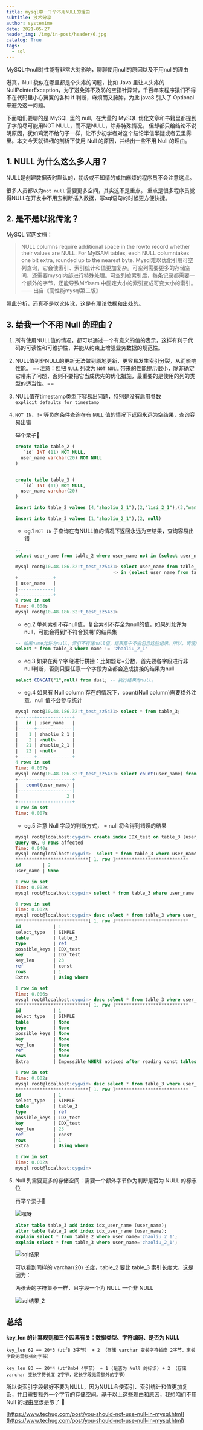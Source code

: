 ```yaml
---
title: mysql中一千个不用NULL的理由
subtitle: 技术分享
author: systemime
date: 2021-05-27
header_img: /img/in-post/header/6.jpg
catalog: True
tags:
  - sql
---
```


MySQL中null对性能有非常大对影响，聊聊使用null的原因以及不用null的理由

<!-- more -->

港真，Null 貌似在哪里都是个头疼的问题，比如 Java 里让人头疼的 NullPointerException，为了避免猝不及防的空指针异常，千百年来程序猿们不得不在代码里小心翼翼的各种 if 判断，麻烦而又臃肿，为此 java8 引入了 Optional 来避免这一问题。

下面咱们要聊的是 MySQL 里的 null，在大量的 MySQL 优化文章和书籍里都提到了字段尽可能用NOT NULL，而不是NULL，除非特殊情况。
但却都只给结论不说明原因，犹如鸡汤不给勺子一样，让不少初学者对这个结论半信半疑或者云里雾里。本文今天就详细的剖析下使用 Null 的原因，并给出一些不用 Null 的理由。

## 1. NULL 为什么这么多人用？
NULL是创建数据表时默认的，初级或不知情的或怕麻烦的程序员不会注意这点。

很多人员都以为`not null` 需要更多空间，其实这不是重点。
重点是很多程序员觉得NULL在开发中不用去判断插入数据，写sql语句的时候更方便快捷。

## 2. 是不是以讹传讹？

MySQL 官网文档：

> NULL columns require additional space in the rowto record whether their values are NULL. For MyISAM tables, each NULL columntakes one bit extra, rounded up to the nearest byte.
> Mysql难以优化引用可空列查询，它会使索引、索引统计和值更加复杂。可空列需要更多的存储空间，还需要mysql内部进行特殊处理。可空列被索引后，每条记录都需要一个额外的字节，还能导致MYisam 中固定大小的索引变成可变大小的索引。
>   —— 出自《高性能mysql第二版》

照此分析，还真不是以讹传讹，这是有理论依据和出处的。

## 3. 给我一个不用 Null 的理由？

1. 所有使用NULL值的情况，都可以通过一个有意义的值的表示，这样有利于代码的可读性和可维护性，并能从约束上增强业务数据的规范性。
2. NULL值到非NULL的更新无法做到原地更新，更容易发生索引分裂，从而影响性能。 
   ==注意：但把 `NULL` 列改为 `NOT NULL` 带来的性能提示很小，除非确定它带来了问题，否则不要把它当成优先的优化措施，最重要的是使用的列的类型的适当性。==

3. NULL值在timestamp类型下容易出问题，特别是没有启用参数 `explicit_defaults_for_timestamp`
4. `NOT IN`、`!=` 等负向条件查询在有 `NULL` 值的情况下返回永远为空结果，查询容易出错 
   
    举个栗子🌰
  
    ```sql
    create table table_2 (
       `id` INT (11) NOT NULL,
      user_name varchar(20) NOT NULL
    )
    
    
    create table table_3 (
       `id` INT (11) NOT NULL,
      user_name varchar(20)
    )
    
    insert into table_2 values (4,"zhaoliu_2_1"),(2,"lisi_2_1"),(3,"wangmazi_2_1"),(1,"zhangsan_2"),(2,"lisi_2_2"),(4,"zhaoliu_2_2"),(3,"wangmazi_2_2")
    
    insert into table_3 values (1,"zhaoliu_2_1"),(2, null)
    ```
    
    - eg.1 `NOT IN` 子查询在有NULL值的情况下返回永远为空结果，查询容易出错
    
    ```sql
    -- 
    select user_name from table_2 where user_name not in (select user_name from table_3 where id!=1)
    
    mysql root@10.48.186.32:t_test_zz5431> select user_name from table_2 where user_name not
                                        -> in (select user_name from table_3 where id!=1);
    +-------------+
    | user_name   |
    |-------------|
    +-------------+
    0 rows in set
    Time: 0.008s
    mysql root@10.48.186.32:t_test_zz5431>
    ```
    
    - eg.2 单列索引不存null值，复合索引不存全为null的值，如果列允许为null，可能会得到“不符合预期”的结果集
    
    ```sql
    -- 如果name允许为null，索引不存储null值，结果集中不会包含这些记录。所以，请使用not null约束以及默认值。
    select * from table_3 where name != 'zhaoliu_2_1'
    ```
    
    - eg.3 如果在两个字段进行拼接：比如题号+分数，首先要各字段进行非null判断，否则只要任意一个字段为空都会造成拼接的结果为null
    
    ```sql
    select CONCAT("1",null) from dual; -- 执行结果为null。
    ```
    
    - eg.4 如果有 Null column 存在的情况下，count(Null column)需要格外注意，null 值不会参与统计
    
    ```sql
    mysql root@10.48.186.32:t_test_zz5431> select * from table_3;
    +------+-------------+
    |   id | user_name   |
    |------+-------------|
    |    1 | zhaoliu_2_1 |
    |    2 | <null>      |
    |   21 | zhaoliu_2_1 |
    |   22 | <null>      |
    +------+-------------+
    4 rows in set
    Time: 0.007s
    mysql root@10.48.186.32:t_test_zz5431> select count(user_name) from table_3;
    +--------------------+
    |   count(user_name) |
    |--------------------|
    |                  2 |
    +--------------------+
    1 row in set
    Time: 0.007s
    ```
    
    - eg.5 注意 Null 字段的判断方式， = null 将会得到错误的结果
    
    ```sql
    mysql root@localhost:cygwin> create index IDX_test on table_3 (user_name);
    Query OK, 0 rows affected
    Time: 0.040s
    mysql root@localhost:cygwin>  select * from table_3 where user_name is null\G
    ***************************[ 1. row ]***************************
    id        | 2
    user_name | None
    
    1 row in set
    Time: 0.002s
    mysql root@localhost:cygwin> select * from table_3 where user_name = null\G
    
    0 rows in set
    Time: 0.002s
    mysql root@localhost:cygwin> desc select * from table_3 where user_name = 'zhaoliu_2_1'\G
    ***************************[ 1. row ]***************************
    id            | 1
    select_type   | SIMPLE
    table         | table_3
    type          | ref
    possible_keys | IDX_test
    key           | IDX_test
    key_len       | 23
    ref           | const
    rows          | 1
    Extra         | Using where
    
    1 row in set
    Time: 0.006s
    mysql root@localhost:cygwin> desc select * from table_3 where user_name = null\G
    ***************************[ 1. row ]***************************
    id            | 1
    select_type   | SIMPLE
    table         | None
    type          | None
    possible_keys | None
    key           | None
    key_len       | None
    ref           | None
    rows          | None
    Extra         | Impossible WHERE noticed after reading const tables
    
    1 row in set
    Time: 0.002s
    mysql root@localhost:cygwin> desc select * from table_3 where user_name is null\G
    ***************************[ 1. row ]***************************
    id            | 1
    select_type   | SIMPLE
    table         | table_3
    type          | ref
    possible_keys | IDX_test
    key           | IDX_test
    key_len       | 23
    ref           | const
    rows          | 1
    Extra         | Using where
    
    1 row in set
    Time: 0.002s
    mysql root@localhost:cygwin>
    ```

5. Null 列需要更多的存储空间：需要一个额外字节作为判断是否为 NULL 的标志位

    再举个栗子🌰

    ![嘿呀](/img/in-post/2021-05-27-1397743424806981632/img.png)
   
    ```sql
    alter table table_3 add index idx_user_name (user_name);
    alter table table_2 add index idx_user_name (user_name);
    explain select * from table_2 where user_name='zhaoliu_2_1';
    explain select * from table_3 where user_name='zhaoliu_2_1';
    ```

    ![sql结果](/img/in-post/2021-05-27-1397743424806981632/img_1.png)

    可以看到同样的 varchar(20) 长度，table_2 要比 table_3 索引长度大，这是因为：

    两张表的字符集不一样，且字段一个为 NULL 一个非 NULL

    ![sql结果_2](/img/in-post/2021-05-27-1397743424806981632/img_1.png)


## 总结

**key_len 的计算规则和三个因素有关：数据类型、字符编码、是否为 NULL**

```
key_len 62 == 20*3（utf8 3字节） + 2 （存储 varchar 变长字符长度 2字节，定长字段无需额外的字节）
    
key_len 83 == 20*4（utf8mb4 4字节） + 1 (是否为 Null 的标识) + 2 （存储 varchar 变长字符长度 2字节，定长字段无需额外的字节）
```

所以说索引字段最好不要为NULL，因为NULL会使索引、索引统计和值更加复杂，并且需要额外一个字节的存储空间。基于以上这些理由和原因，我想咱们不用 Null 的理由应该是够了 🙂


[https://www.techug.com/post/you-should-not-use-null-in-mysql.html](https://www.techug.com/post/you-should-not-use-null-in-mysql.html)
